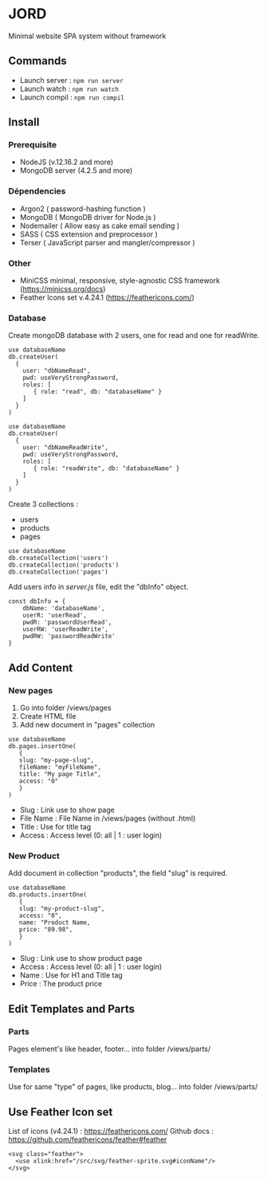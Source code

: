 # JORD
Minimal website SPA system without framework

## Commands
* Launch server : `npm run server`
* Launch watch : `npm run watch`
* Launch compil : `npm run compil`

## Install
### Prerequisite
* NodeJS (v.12.16.2 and more)
* MongoDB server (4.2.5 and more)

### Dépendencies
* Argon2 ( password-hashing function )
* MongoDB ( MongoDB driver for Node.js )
* Nodemailer ( Allow easy as cake email sending )
* SASS ( CSS extension and preprocessor )
* Terser ( JavaScript parser and mangler/compressor )

### Other
* MiniCSS minimal, responsive, style-agnostic CSS framework (https://minicss.org/docs)
* Feather Icons set v.4.24.1 (https://feathericons.com/)

### Database

Create mongoDB database with 2 users, one for read and one for readWrite.

```
use databaseName
db.createUser(
  {
    user: "dbNameRead",
    pwd: useVeryStrongPassword,
    roles: [
       { role: "read", db: "databaseName" }
    ]
  }
)
```

```
use databaseName
db.createUser(
  {
    user: "dbNameReadWrite",
    pwd: useVeryStrongPassword,
    roles: [
       { role: "readWrite", db: "databaseName" }
    ]
  }
)
```

Create 3 collections :
* users
* products
* pages

```
use databaseName
db.createCollection('users')
db.createCollection('products')
db.createCollection('pages')
```

Add users info in *server.js* file, edit the "dbInfo" object.

```
const dbInfo = {
    dbName: 'databaseName',
    userR: 'userRead',
    pwdR: 'passwordUserRead',
    userRW: 'userReadWrite',
    pwdRW: 'passwordReadWrite'
}
```

## Add Content
### New pages
1. Go into folder /views/pages
2. Create HTML file
3. Add new document in "pages" collection

```
use databaseName
db.pages.insertOne(
   { 
   slug: "my-page-slug", 
   fileName: "myFileName", 
   title: "My page Title",
   access: "0" 
   }
)
```
* Slug : Link use to show page
* File Name : File Name in /views/pages (without .html)
* Title : Use for title tag
* Access : Access level (0: all | 1 : user login)

### New Product
Add document in collection "products", the field "slug" is required.

```
use databaseName
db.products.insertOne(
   { 
   slug: "my-product-slug", 
   access: "0",
   name: "Product Name, 
   price: "89.98",
   }
)
```
* Slug : Link use to show product page
* Access : Access level (0: all | 1 : user login)
* Name : Use for H1 and Title tag
* Price : The product price

## Edit Templates and Parts
### Parts
Pages element's like header, footer... into folder /views/parts/

### Templates
Use for same "type" of pages, like products, blog... into folder /views/parts/


## Use Feather Icon set
List of icons (v4.24.1) : https://feathericons.com/
Github docs : https://github.com/feathericons/feather#feather
```
<svg class="feather">
  <use xlink:href="/src/svg/feather-sprite.svg#iconName"/>
</svg>
```
